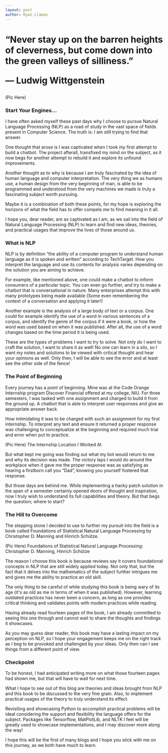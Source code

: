 ```yaml
---
layout: post
author: Ryan Llamas
---
```

<h1>“Never stay up on the barren heights of cleverness, but come down into the green valleys of silliness.”

&#8212; Ludwig Wittgenstein
</h1>

(Pic Here)

<h3>Start Your Engines… </h3>

I have often asked myself these past days why I choose to pursue Natural Language Processing (NLP) as a road of study in 
the vast space of fields present in Computer Science. The truth is: I am still trying to find that answer.

One thought that arose is I was captivated when I took my first attempt to build a chatbot. The project afterall, 
transfixed my mind on the subject, as it now begs for another attempt to rebuild it and explore its unfound improvements.

Another thought as to why is because I am truly fascinated by the idea of human language and computer interpretation. 
The very thing we as humans use, a human design from the very beginning of man, is able to be programmed and understood 
from the very machines we made is truly a fascinating subject worth pursuing.

Maybe it is a combination of both these points, for my hope is exploring the horizons of what the field has to offer compels 
me to find meaning in it all.

I hope you, dear reader, are as captivated as I am, as we sail into the field of Natural Language Processing (NLP) to 
learn and find new ideas, theories, and practical usages that improve the lives of those around us.

<h3>What is NLP</h3>

NLP is by definition “the ability of a computer program to understand human language as it is spoken and written” according to TechTarget. 
How you interpret the language and use its contents for analysis varies depending on the solution you are aiming to achieve. 

For example, like mentioned above, one could make a chatbot to inform consumers of a particular topic. You can even go
further, and try to make a chatbot that is conversational in nature. Many enterprises attempt this with many prototypes 
being made available (Some even remembering the context of a conversation and applying it later!)

Another example is the analysis of a large body of text or a corpus. One could for example identify the use of a word in 
various sentences of a corpus, and identify the genre of the corpus if it were a book, or how the word was used based on 
when it was published. After all, the use of a word changes based on the time period it is being used.

These are the types of problems I want to try to solve. Not only do I want to craft the solution, I want to share it as 
well! No one can learn in a silo, so I want my notes and solutions to be viewed with critical thought and hear your opinions 
as well. Only then, I will be able to see the error and at least see the other side of the fence!

<h3>The Point of Beginning</h3>

Every journey has a point of beginning. Mine was at the Code Orange Internship program Discover Financial offered at my 
college, NIU. For three semesters, I was tasked with one assignment and charged to build it from the ground up. A chatbot 
that is able to interpret user responses and give an appropriate answer back.

How intimidating it was to be charged with such an assignment for my first internship. To interpret any text and ensure it 
returned a proper response was challenging to conceptualize at the beginning and required much trial and error when put to practice.

(Pic Here)
The Internship Location I Worked At

But what kept me going was finding out what my bot would return to me and why its decision was made. The victory laps I 
would do around the workplace when it gave me the proper response was as satisfying as hearing a firstborn call you “Dad”, 
knowing you yourself fostered that response.

But those days are behind me. While implementing a hacky patch solution in the span of a semester certainly opened doors 
of thought and inspiration, now I truly wish to understand its full capabilities and theory. But that begs the question; where to start?

<h3>The Hill to Overcome</h3>

The stepping stone I decided to use to further my pursuit into the field is a book called Foundations of Statistical 
Natural Language Processing by Christopher D. Manning and Hinrich Schütze.

(Pic Here)
Foundations of Statistical Natural Language Processing: Christopher D. Manning, Hinrich Schütze

The reason I choose this book is because reviews say it covers foundational concepts in NLP that are still widely applied today. 
Not only that, but the fact that it delves into the mathematics of the subject further intrigues me and gives me the ability 
to practice an old skill.

The only thing to be careful of while studying this book is being wary of its age (it's as old as me in terms of when it 
was published). However, learning outdated practices has never been a concern, as long as one provides critical thinking 
and validates points with modern practices while reading.

Having already read fourteen pages of the book, I am already committed to seeing this one through and cannot wait to share 
the thoughts and findings it showcases.

As you may guess dear reader, this book may have a lasting impact on my perception on NLP, so I hope your engagement keeps 
me on the right track as I beg to be provoked and challenged by your ideas. Only then can I see things from a different point of view.

<h3>Checkpoint</h3>

To be honest, I had anticipated writing more on what those fourteen pages had shown me, but that will have to wait for next time.

What I hope to see out of this blog are theories and ideas brought from NLP and this book to be discussed to the very fine 
grain. Also, to implement practical usages of the theory to truly understand its effect.

Revisiting and showcasing Python to accomplish practical problems will be ideal considering the support and flexibility 
the language offers for the subject. Packages like Tensorflow, MatPlotLib, and NLTK I feel will be greatly used to showcase 
implementations, and I may discover more along the way!

I hope this will be the first of many blogs and I hope you stick with me on this journey, as we both have much to learn.
